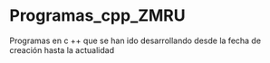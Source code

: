 # Programas_cpp_ZMRU
Programas en c ++ que se han ido desarrollando desde la fecha de creación hasta la actualidad
